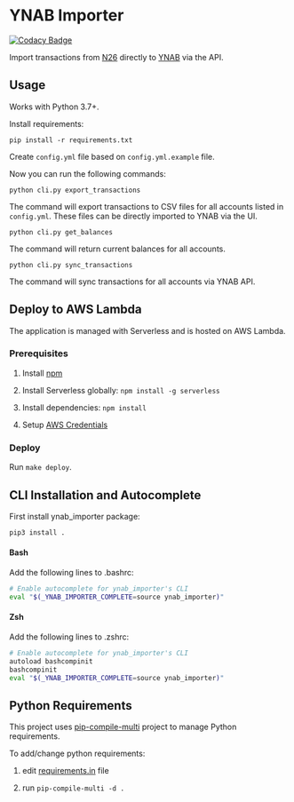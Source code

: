 YNAB Importer
=============

[![Codacy Badge](https://api.codacy.com/project/badge/Grade/93a6a2f00c314ada8f5c171f2d51b29a)](https://app.codacy.com/app/zupecnejc_3396/ynab-importer?utm_source=github.com&utm_medium=referral&utm_content=NejcZupec/ynab-importer&utm_campaign=badger)

Import transactions from [N26](https://n26.com) directly to [YNAB](https://www.youneedabudget.com/) via the API.


## Usage

Works with Python 3.7+.

Install requirements:

    pip install -r requirements.txt

Create `config.yml` file based on `config.yml.example` file.

Now you can run the following commands:

    python cli.py export_transactions

The command will export transactions to CSV files for all accounts listed in
`config.yml`. These files can be directly imported to YNAB via the UI.

    python cli.py get_balances

The command will return current balances for all accounts.

    python cli.py sync_transactions

The command will sync transactions for all accounts via YNAB API.


## Deploy to AWS Lambda

The application is managed with Serverless and is hosted on AWS Lambda.

### Prerequisites

1. Install [npm](https://www.npmjs.com/get-npm) 

1. Install Serverless globally: `npm install -g serverless`

1. Install dependencies: `npm install`

1. Setup [AWS Credentials](https://serverless.com/framework/docs/providers/aws/guide/credentials/)

### Deploy

Run `make deploy`.


## CLI Installation and Autocomplete

First install ynab_importer package:

```sh
pip3 install .
```

#### Bash

Add the following lines to .bashrc:

```sh
# Enable autocomplete for ynab_importer's CLI
eval "$(_YNAB_IMPORTER_COMPLETE=source ynab_importer)"
```

#### Zsh

Add the following lines to .zshrc:

```sh
# Enable autocomplete for ynab_importer's CLI
autoload bashcompinit
bashcompinit
eval "$(_YNAB_IMPORTER_COMPLETE=source ynab_importer)"
```

## Python Requirements

This project uses [pip-compile-multi](https://github.com/peterdemin/pip-compile-multi)
project to manage Python requirements.

To add/change python requirements:

1. edit [requirements.in](requirements.in) file

1. run `pip-compile-multi -d .`
